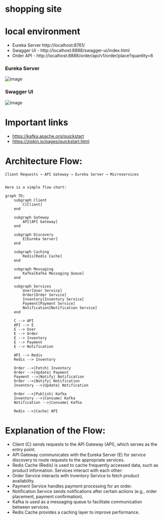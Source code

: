 # shopping site

# local environment
- Eureka Server http://localhost:8761/
- Swagger UI - http://localhost:8888/swagger-ui/index.html
- Order API - http://localhost:8888/order/api/v1/order/place?quantity=6

### Eureka Server
![image](https://github.com/user-attachments/assets/b8257e3f-2811-4a25-ae35-fbde8346274c)

### Swagger UI
![image](https://github.com/user-attachments/assets/ad7aa40f-6432-419f-87df-b517bfe303e2)



# Important links
- https://kafka.apache.org/quickstart
- https://zipkin.io/pages/quickstart.html


# Architecture Flow:
	
	Client Requests → API Gateway → Eureka Server → Microservices

                                         
    Here is a simple flow chart:



```mermaid
graph TD;
    subgraph Client
        C[Client]
    end
    
    subgraph Gateway
        API[API Gateway]
    end

    subgraph Discovery
        E[Eureka Server]
    end

    subgraph Caching
        Redis[Redis Cache]
    end

    subgraph Messaging
        Kafka[Kafka Messaging Queue]
    end
    
    subgraph Services
        User[User Service]
        Order[Order Service]
        Inventory[Inventory Service]
        Payment[Payment Service]
        Notification[Notification Service]
    end
    
    C --> API
    API --> E
    E --> User
    E --> Order
    E --> Inventory
    E --> Payment
    E --> Notification
    
    API --> Redis
    Redis --> Inventory

    Order -->|Fetch| Inventory
    Order -->|Update| Payment
    Payment -->|Notify| Notification
    Order -->|Notify| Notification
    Inventory -->|Update| Notification
    
    Order -->|Publish| Kafka
    Inventory -->|Consume| Kafka
    Notification -->|Consume| Kafka
    
    Redis -->|Cache| API
```

# Explanation of the Flow:
- Client (C) sends requests to the API Gateway (API), which serves as the entry point.
- API Gateway communicates with the Eureka Server (E) for service discovery to route requests to the appropriate services.
- Redis Cache (Redis) is used to cache frequently accessed data, such as product information.
Services interact with each other:
- Order Service interacts with Inventory Service to fetch product availability.
- Payment Service handles payment processing for an order.
- Notification Service sends notifications after certain actions (e.g., order placement, payment confirmation).
- Kafka is used as a messaging queue to facilitate communication between services.
- Redis Cache provides a caching layer to improve performance.
